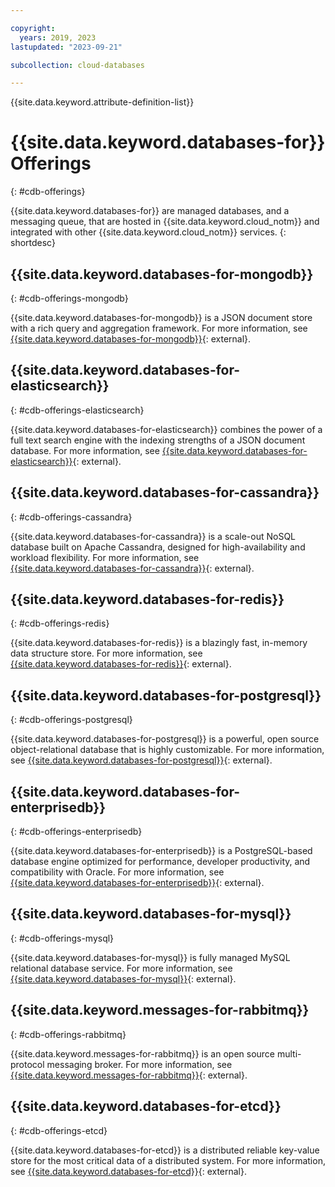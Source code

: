 ```yaml
---

copyright:
  years: 2019, 2023
lastupdated: "2023-09-21"

subcollection: cloud-databases

---
```


{{site.data.keyword.attribute-definition-list}}

# {{site.data.keyword.databases-for}} Offerings
{: #cdb-offerings}

{{site.data.keyword.databases-for}} are managed databases, and a messaging queue, that are hosted in {{site.data.keyword.cloud_notm}} and integrated with other {{site.data.keyword.cloud_notm}} services.
{: shortdesc}

## {{site.data.keyword.databases-for-mongodb}}
{: #cdb-offerings-mongodb}

{{site.data.keyword.databases-for-mongodb}} is a JSON document store with a rich query and aggregation framework. For more information, see [{{site.data.keyword.databases-for-mongodb}}](/docs/databases-for-mongodb){: external}.

## {{site.data.keyword.databases-for-elasticsearch}}
{: #cdb-offerings-elasticsearch}

{{site.data.keyword.databases-for-elasticsearch}} combines the power of a full text search engine with the indexing strengths of a JSON document database. For more information, see [{{site.data.keyword.databases-for-elasticsearch}}](/docs/databases-for-elasticsearch){: external}.

## {{site.data.keyword.databases-for-cassandra}}
{: #cdb-offerings-cassandra}

{{site.data.keyword.databases-for-cassandra}} is a scale-out NoSQL database built on Apache Cassandra, designed for high-availability and workload flexibility. For more information, see [{{site.data.keyword.databases-for-cassandra}}](/docs/databases-for-cassandra){: external}.

## {{site.data.keyword.databases-for-redis}}
{: #cdb-offerings-redis}

{{site.data.keyword.databases-for-redis}} is a blazingly fast, in-memory data structure store. For more information, see [{{site.data.keyword.databases-for-redis}}](/docs/databases-for-redis){: external}.

## {{site.data.keyword.databases-for-postgresql}}
{: #cdb-offerings-postgresql}

{{site.data.keyword.databases-for-postgresql}} is a powerful, open source object-relational database that is highly customizable. For more information, see [{{site.data.keyword.databases-for-postgresql}}](/docs/databases-for-postgresql){: external}.

## {{site.data.keyword.databases-for-enterprisedb}}
{: #cdb-offerings-enterprisedb}

{{site.data.keyword.databases-for-enterprisedb}} is a PostgreSQL-based database engine optimized for performance, developer productivity, and compatibility with Oracle. For more information, see [{{site.data.keyword.databases-for-enterprisedb}}](/docs/databases-for-enterprisedb){: external}.

## {{site.data.keyword.databases-for-mysql}}
{: #cdb-offerings-mysql}

{{site.data.keyword.databases-for-mysql}} is fully managed MySQL relational database service. For more information, see [{{site.data.keyword.databases-for-mysql}}](/docs/databases-for-mysql){: external}.

## {{site.data.keyword.messages-for-rabbitmq}}
{: #cdb-offerings-rabbitmq}

{{site.data.keyword.messages-for-rabbitmq}} is an open source multi-protocol messaging broker. For more information, see [{{site.data.keyword.messages-for-rabbitmq}}](/docs/messages-for-rabbitmq){: external}.

## {{site.data.keyword.databases-for-etcd}}
{: #cdb-offerings-etcd}

{{site.data.keyword.databases-for-etcd}} is a distributed reliable key-value store for the most critical data of a distributed system. For more information, see [{{site.data.keyword.databases-for-etcd}}](/docs/databases-for-etcd){: external}.
